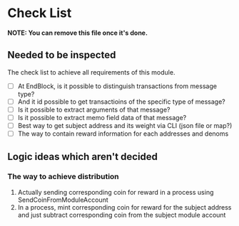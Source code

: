 # Check List

**NOTE: You can remove this file once it's done.**

## Needed to be inspected

The check list to achieve all requirements of this module.

- [ ] At EndBlock, is it possible to distinguish transactions from message type?
- [ ] And it id possible to get transactioins of the specific type of message?
- [ ] Is it possible to extract arguments of that message?
- [ ] Is it possible to extract memo field data of that message?
- [ ] Best way to get subject address and its weight via CLI (json file or map?)
- [ ] The way to contain reward information for each addresses and denoms

## Logic ideas which aren't decided

### The way to achieve distribution

1. Actually sending corresponding coin for reward in a process using SendCoinFromModuleAccount
1. In a process, mint corresponding coin for reward for the subject address and just subtract corresponding coin from the subject module account
